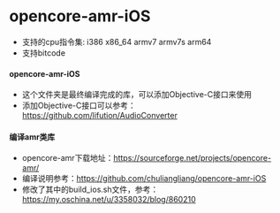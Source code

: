 # opencore-amr-iOS
* 支持的cpu指令集: i386 x86_64 armv7 armv7s arm64
* 支持bitcode

#### opencore-amr-iOS
* 这个文件夹是最终编译完成的库，可以添加Objective-C接口来使用
* 添加Objective-C接口可以参考：https://github.com/lifution/AudioConverter 

#### 编译amr类库
* opencore-amr下载地址：https://sourceforge.net/projects/opencore-amr/ 
* 编译说明参考：https://github.com/chuliangliang/opencore-amr-iOS 
* 修改了其中的build_ios.sh文件，参考：https://my.oschina.net/u/3358032/blog/860210 
